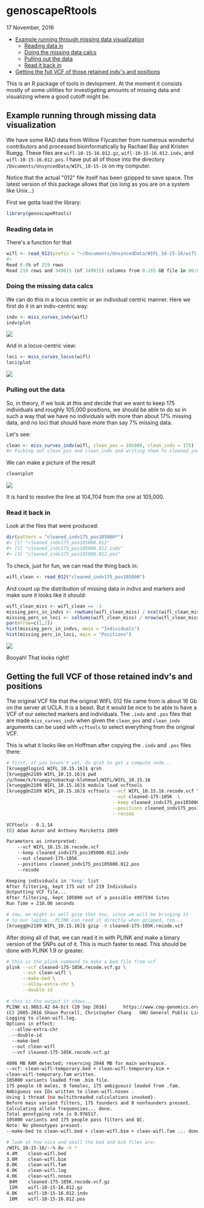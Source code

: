 genoscapeRtools
================
17 November, 2016

-   [Example running through missing data visualization](#example-running-through-missing-data-visualization)
    -   [Reading data in](#reading-data-in)
    -   [Doing the missing data calcs](#doing-the-missing-data-calcs)
    -   [Pulling out the data](#pulling-out-the-data)
    -   [Read it back in](#read-it-back-in)
-   [Getting the full VCF of those retained indv's and positions](#getting-the-full-vcf-of-those-retained-indvs-and-positions)

<!-- README.md is generated from README.Rmd. Please edit that file -->
This is an R package of tools in devlopment. At the moment it consists mostly of some utilities for investigating amounts of missing data and visualizing where a good cutoff might be.

Example running through missing data visualization
--------------------------------------------------

We have some RAD data from Willow Flycatcher from numerous wonderful contributors and processed bioinformatically by Rachael Bay and Kristen Ruegg. These files are `wifl-10-15-16.012.gz`, `wifl-10-15-16.012.indv`, and `wifl-10-15-16.012.pos`. I have put all of those into the directory `/Documents/UnsyncedData/WIFL_10-15-16` on my computer.

Notice that the actual "012" file itself has been gzipped to save space. The latest version of this package allows that (so long as you are on a system like Unix...)

First we gotta load the library:

``` r
library(genoscapeRtools)
```

### Reading data in

There's a function for that

``` r
wifl <- read_012(prefix = "~/Documents/UnsyncedData/WIFL_10-15-16/wifl-10-15-16", gz = TRUE)
#> 
Read 0.0% of 219 rows
Read 219 rows and 349015 (of 349015) columns from 0.165 GB file in 00:00:09
```

### Doing the missing data calcs

We can do this in a locus centric or an individual centric manner. Here we first do it in an indiv-centric way:

``` r
indv <- miss_curves_indv(wifl)
indv$plot
```

![](readme-figs/indivs-1.png)

And in a locus-centric view:

``` r
loci <- miss_curves_locus(wifl)
loci$plot
```

![](readme-figs/loci-1.png)

### Pulling out the data

So, in theory, if we look at this and decide that we want to keep 175 individuals and roughly 105,000 positions, we should be able to do so in such a way that we have no individuals with more than about 17% missing data, and no loci that should have more than say 7% missing data.

Let's see:

``` r
clean <- miss_curves_indv(wifl, clean_pos = 105000, clean_indv = 175)
#> Picking out clean_pos and clean_indv and writing them to cleaned_indv175_pos105000.012
```

We can make a picture of the result

``` r
clean$plot
```

![](readme-figs/clean-pic-1.png)

It is hard to resolve the line at 104,704 from the one at 105,000.

### Read it back in

Look at the files that were produced:

``` r
dir(pattern = "cleaned_indv175_pos105000*")
#> [1] "cleaned_indv175_pos105000.012"     
#> [2] "cleaned_indv175_pos105000.012.indv"
#> [3] "cleaned_indv175_pos105000.012.pos"
```

To check, just for fun, we can read the thing back in:

``` r
wifl_clean <- read_012("cleaned_indv175_pos105000")
```

And count up the distribution of missing data in indivs and markers and make sure it looks like it should:

``` r
wifl_clean_miss <- wifl_clean == -1
missing_perc_in_indvs <- rowSums(wifl_clean_miss) / ncol(wifl_clean_miss)
missing_perc_in_loci <- colSums(wifl_clean_miss) / nrow(wifl_clean_miss)
par(mfrow=c(1,2))
hist(missing_perc_in_indvs, main = "Individuals")
hist(missing_perc_in_loci, main = "Positions")
```

![](readme-figs/count-missing-1.png)

Booyah! That looks right!

Getting the full VCF of those retained indv's and positions
-----------------------------------------------------------

The original VCF file that the original WIFL 012 file came from is about 16 Gb on the server at UCLA. It is a beast. But it would be nice to be able to have a VCF of our selected markers and individuals. The `.indv` and `.pos` files that are made `miss_curves_indv` when given the `clean_pos` and `clean_indv` arguments can be used with `vcftools` to select everything from the original VCF.

This is what it looks like on Hoffman after copying the `.indv` and `.pos` files there:

``` sh
# first, if you haven't yet, do qrsh to get a compute node...
[kruegg@login1 WIFL_10.15.16]$ qrsh
[kruegg@n2189 WIFL_10.15.16]$ pwd
/u/home/k/kruegg/nobackup-klohmuel/WIFL/WIFL_10.15.16
[kruegg@n2189 WIFL_10.15.16]$ module load vcftools
[kruegg@n2189 WIFL_10.15.16]$ vcftools --vcf WIFL_10.15.16.recode.vcf \
                                       --out cleaned-175-105K  \
                                       --keep cleaned_indv175_pos105000.012.indv \
                                       --positions cleaned_indv175_pos105000.012.pos \
                                       --recode 

VCFtools - 0.1.14
(C) Adam Auton and Anthony Marcketta 2009

Parameters as interpreted:
    --vcf WIFL_10.15.16.recode.vcf
    --keep cleaned_indv175_pos105000.012.indv
    --out cleaned-175-105K
    --positions cleaned_indv175_pos105000.012.pos
    --recode

Keeping individuals in 'keep' list
After filtering, kept 175 out of 219 Individuals
Outputting VCF file...
After filtering, kept 105000 out of a possible 4997594 Sites
Run Time = 210.00 seconds

# now, we might as well gzip that too, since we will be bringing it
# to our laptop.  PLINK can read it directly when gzipped, too...
[kruegg@n2189 WIFL_10.15.16]$ gzip -9 cleaned-175-105K.recode.vcf 
```

After doing all of that, we can read it in with PLINK and make a binary version of the SNPs out of it. This is much faster to read. This should be done with PLINK 1.9 or greater.

``` sh
# this is the plink command to make a bed file from vcf
plink --vcf cleaned-175-105K.recode.vcf.gz \
      --out clean-wifl \
      --make-bed \
      --allow-extra-chr \
      --double-id
      
# this is the output it shows...
PLINK v1.90b3.42 64-bit (20 Sep 2016)      https://www.cog-genomics.org/plink2
(C) 2005-2016 Shaun Purcell, Christopher Chang   GNU General Public License v3
Logging to clean-wifl.log.
Options in effect:
  --allow-extra-chr
  --double-id
  --make-bed
  --out clean-wifl
  --vcf cleaned-175-105K.recode.vcf.gz

4096 MB RAM detected; reserving 2048 MB for main workspace.
--vcf: clean-wifl-temporary.bed + clean-wifl-temporary.bim +
clean-wifl-temporary.fam written.
105000 variants loaded from .bim file.
175 people (0 males, 0 females, 175 ambiguous) loaded from .fam.
Ambiguous sex IDs written to clean-wifl.nosex .
Using 1 thread (no multithreaded calculations invoked).
Before main variant filters, 175 founders and 0 nonfounders present.
Calculating allele frequencies... done.
Total genotyping rate is 0.976517.
105000 variants and 175 people pass filters and QC.
Note: No phenotypes present.
--make-bed to clean-wifl.bed + clean-wifl.bim + clean-wifl.fam ... done.

# look at how nice and small the bed and bim files are:
/WIFL_10-15-16/--% du -h *
4.4M    clean-wifl.bed
3.8M    clean-wifl.bim
8.0K    clean-wifl.fam
4.0K    clean-wifl.log
4.0K    clean-wifl.nosex
 84M    cleaned-175-105K.recode.vcf.gz
 15M    wifl-10-15-16.012.gz
4.0K    wifl-10-15-16.012.indv
 10M    wifl-10-15-16.012.pos
```
